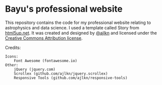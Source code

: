 # Bayu's professional website

This repository contains the code for my professional website relating to astrophysics and data science. I used a template called Story from [html5up.net](html5up.net). It was created and designed by [@ajlkn](https://twitter.com/ajlkn) and licensed under the [Creative Commons Attribution license](https://html5up.net/license).

Credits:

	Icons:
		Font Awesome (fontawesome.io)
	Other:
		jQuery (jquery.com)
		Scrollex (github.com/ajlkn/jquery.scrollex)
		Responsive Tools (github.com/ajlkn/responsive-tools)
